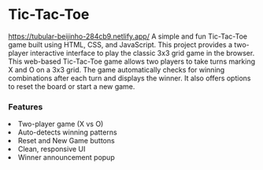 # Tic-Tac-Toe
https://tubular-beijinho-284cb9.netlify.app/
A simple and fun Tic-Tac-Toe game built using HTML, CSS, and JavaScript. This project provides a two-player interactive interface to play the classic 3x3 grid game in the browser.
          This web-based Tic-Tac-Toe game allows two players to take turns marking X and O on a 3x3 grid. The game automatically checks for winning combinations after each turn and displays the winner. It also offers options to reset the board or start a new game.
<h3>Features</h3>
<li>Two-player game (X vs O)</li>
<li>Auto-detects winning patterns</li>
<li>Reset and New Game buttons</li>
<li>Clean, responsive UI</li>
<li>Winner announcement popup</li>
</ul>
